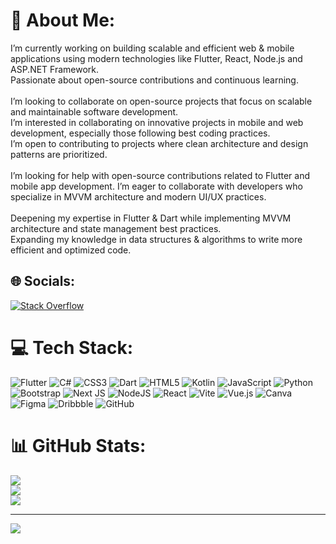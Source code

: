 # 💫 About Me:
I’m currently working on building scalable and efficient web & mobile applications using modern technologies like Flutter, React, Node.js and ASP.NET Framework.<br>Passionate about open-source contributions and continuous learning.<br><br>I’m looking to collaborate on open-source projects that focus on scalable and maintainable software development.<br>I’m interested in collaborating on innovative projects in mobile and web development, especially those following best coding practices.<br>I’m open to contributing to projects where clean architecture and design patterns are prioritized.<br><br>I’m looking for help with open-source contributions related to Flutter and mobile app development. I’m eager to collaborate with developers who specialize in MVVM architecture and modern UI/UX practices.<br><br>Deepening my expertise in Flutter & Dart while implementing MVVM architecture and state management best practices.<br>Expanding my knowledge in data structures & algorithms to write more efficient and optimized code.


## 🌐 Socials:
[![Stack Overflow](https://img.shields.io/badge/-Stackoverflow-FE7A16?logo=stack-overflow&logoColor=white)](https://stackoverflow.com/users/23100205) 

# 💻 Tech Stack:
![Flutter](https://img.shields.io/badge/Flutter-%2302569B.svg?style=for-the-badge&logo=Flutter&logoColor=white) ![C#](https://img.shields.io/badge/c%23-%23239120.svg?style=for-the-badge&logo=csharp&logoColor=white) ![CSS3](https://img.shields.io/badge/css3-%231572B6.svg?style=for-the-badge&logo=css3&logoColor=white) ![Dart](https://img.shields.io/badge/dart-%230175C2.svg?style=for-the-badge&logo=dart&logoColor=white) ![HTML5](https://img.shields.io/badge/html5-%23E34F26.svg?style=for-the-badge&logo=html5&logoColor=white) ![Kotlin](https://img.shields.io/badge/kotlin-%237F52FF.svg?style=for-the-badge&logo=kotlin&logoColor=white) ![JavaScript](https://img.shields.io/badge/javascript-%23323330.svg?style=for-the-badge&logo=javascript&logoColor=%23F7DF1E) ![Python](https://img.shields.io/badge/python-3670A0?style=for-the-badge&logo=python&logoColor=ffdd54) ![Bootstrap](https://img.shields.io/badge/bootstrap-%238511FA.svg?style=for-the-badge&logo=bootstrap&logoColor=white) ![Next JS](https://img.shields.io/badge/Next-black?style=for-the-badge&logo=next.js&logoColor=white) ![NodeJS](https://img.shields.io/badge/node.js-6DA55F?style=for-the-badge&logo=node.js&logoColor=white) ![React](https://img.shields.io/badge/react-%2320232a.svg?style=for-the-badge&logo=react&logoColor=%2361DAFB) ![Vite](https://img.shields.io/badge/vite-%23646CFF.svg?style=for-the-badge&logo=vite&logoColor=white) ![Vue.js](https://img.shields.io/badge/vue.js-%2335495e.svg?style=for-the-badge&logo=vuedotjs&logoColor=%234FC08D) ![Canva](https://img.shields.io/badge/Canva-%2300C4CC.svg?style=for-the-badge&logo=Canva&logoColor=white) ![Figma](https://img.shields.io/badge/figma-%23F24E1E.svg?style=for-the-badge&logo=figma&logoColor=white) ![Dribbble](https://img.shields.io/badge/Dribbble-EA4C89?style=for-the-badge&logo=dribbble&logoColor=white) ![GitHub](https://img.shields.io/badge/github-%23121011.svg?style=for-the-badge&logo=github&logoColor=white)
# 📊 GitHub Stats:
![](https://github-readme-stats.vercel.app/api?username=KorayErkin&theme=transparent&hide_border=false&include_all_commits=true&count_private=false)<br/>
![](https://github-readme-streak-stats.herokuapp.com/?user=KorayErkin&theme=transparent&hide_border=false)<br/>
![](https://github-readme-stats.vercel.app/api/top-langs/?username=KorayErkin&theme=transparent&hide_border=false&include_all_commits=true&count_private=false&layout=compact)

---
[![](https://visitcount.itsvg.in/api?id=KorayErkin&icon=0&color=1)](https://visitcount.itsvg.in)

<!-- Proudly created with GPRM ( https://gprm.itsvg.in ) -->
